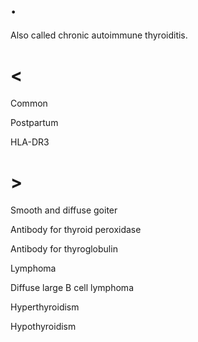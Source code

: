 # .

Also called chronic autoimmune thyroiditis.

# <

Common

Postpartum

HLA-DR3

# >

Smooth and diffuse goiter

Antibody for thyroid peroxidase

Antibody for thyroglobulin

Lymphoma

Diffuse large B cell lymphoma

Hyperthyroidism

Hypothyroidism
